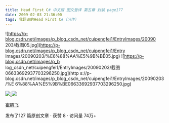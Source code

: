 ```yaml
---
title: Head First C# 中文版 图文皆译 第五章 封装 page177
date: 2009-02-03 21:36:00
tags: 我翻译的Head First C#（习作）
---
```

![https://p-blog.csdn.net/images/p_blog_csdn_net/cuipengfei1/EntryImages/20090
203/截图05.jpg](https://p-blog.csdn.net/images/p_blog_csdn_net/cuipengfei1/Entry
Images/20090203/%E6%88%AA%E5%9B%BE05.jpg) ![https://p-blog.csdn.net/images/p_b
log_csdn_net/cuipengfei1/EntryImages/20090203/截图06633692937703296250.jpg](http
s://p-blog.csdn.net/images/p_blog_csdn_net/cuipengfei1/EntryImages/20090203/%E
6%88%AA%E5%9B%BE06633692937703296250.jpg)



[ ![](https://profile.csdnimg.cn/5/2/5/3_cuipengfei1)
![](https://g.csdnimg.cn/static/user-reg-year/1x/11.png)
](https://blog.csdn.net/cuipengfei1)

[ 崔鹏飞 ](https://blog.csdn.net/cuipengfei1)

发布了127 篇原创文章  ·  获赞 8  ·  访问量 74万+

